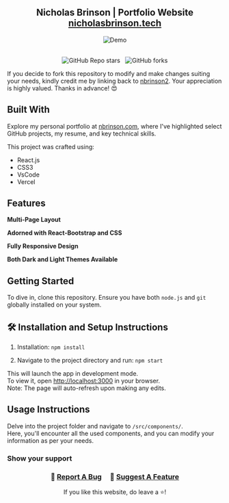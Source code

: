 <h2 align="center">
  Nicholas Brinson | Portfolio Website<br/>
  <a href="https://www.nicholasbrinson.tech/" target="_blank">nicholasbrinson.tech</a>
</h2>
<div align="center">
  <img alt="Demo" src="./Images/readme_img.png" />
</div>

<br/>

<div align="center">

![GitHub Repo stars](https://img.shields.io/github/stars/nbrinson2/portfolio-site-2?color=red&logo=github&style=for-the-badge) &nbsp;
![GitHub forks](https://img.shields.io/github/forks/nbrinson2/portfolio-site-2?color=red&logo=github&style=for-the-badge)

</div>

If you decide to fork this repository to modify and make changes suiting your needs, kindly credit me by linking back to [nbrinson2](https://github.com/nbrinson2/portfolio-site-2). Your appreciation is highly valued. Thanks in advance! 😍

## Built With

Explore my personal portfolio at <a href="https://www.nbrinson.com/" target="_blank">nbrinson.com</a>, where I've highlighted select GitHub projects, my resume, and key technical skills.

This project was crafted using:

- React.js
- CSS3
- VsCode
- Vercel

## Features

**Multi-Page Layout**

**Adorned with React-Bootstrap and CSS**

**Fully Responsive Design**

**Both Dark and Light Themes Available**

## Getting Started

To dive in, clone this repository. Ensure you have both `node.js` and `git` globally installed on your system.

## 🛠 Installation and Setup Instructions

1. Installation: `npm install`

2. Navigate to the project directory and run: `npm start`

This will launch the app in development mode.\
To view it, open [http://localhost:3000](http://localhost:3000) in your browser.\
Note: The page will auto-refresh upon making any edits.

## Usage Instructions

Delve into the project folder and navigate to `/src/components/`. <br/>
Here, you'll encounter all the used components, and you can modify your information as per your needs.

### Show your support

<h3 align="center">
    🔹
    <a href="https://github.com/nbrinson2/portfolio-site-2/issues">Report A Bug</a> &nbsp; &nbsp;
    🔹
    <a href="https://github.com/nbrinson2/portfolio-site-2/issues">Suggest A Feature</a>
</h3>

<p align="center">
If you like this website, do leave a ⭐!
</p>

